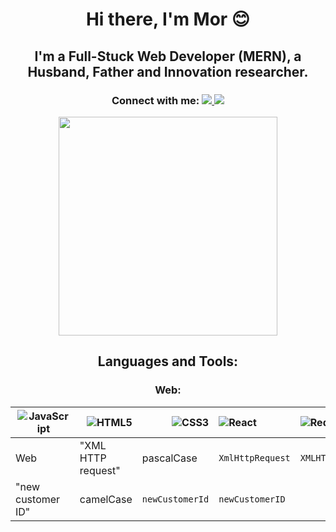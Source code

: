 <h1 align='center'> Hi there, I'm Mor 😊</h1>
<h2 align='center'> I'm a Full-Stuck Web Developer (MERN), a Husband, Father and Innovation researcher.</h2>
<h3 align='center'>Connect with me:  <a align='center' href="https://www.linkedin.com/in/mormben/">
    <img src="https://img.shields.io/badge/linkedin-%230077B5.svg?&style=for-the-badge&logo=linkedin&logoColor=white" />
    </a> <a align='center' href="https://www.facebook.com/mor.m.ben">
    <img src="https://img.shields.io/badge/Facebook-1877F2?style=for-the-badge&logo=facebook&logoColor=white" />
    </a></h3>
<p align='center'>
  <a href="#"><img src="https://github-readme-stats.vercel.app/api?username=morMBen&show_icons=true&count_private=true&theme=dark" width="350"></a>
</p>
<h2 align='center'> Languages and Tools: 
</h2>
<h3 align="center">Web:</h3>
<table>
    <thead>
      <tr>
     <th>
<img align="right" alt="JavaScript"  src="https://img.shields.io/badge/JavaScript-F7DF1E?style=for-the-badge&logo=javascript&logoColor=black" />
     </th>
     <th>
<img align="right" alt="HTML5"  src="https://img.shields.io/badge/HTML5-E34F26?style=for-the-badge&logo=html5&logoColor=white" />
     </th>
     <th>
<img align="right" alt="CSS3"  src="https://img.shields.io/badge/CSS3-1572B6?style=for-the-badge&logo=css3&logoColor=white" />
     </th>
     <th>
<img align="left"  alt="React"  src="https://img.shields.io/badge/React-20232A?style=for-the-badge&logo=react&logoColor=61DAFB" />
     </th>
     <th>
<img align="left"  alt="Redux"  src="https://img.shields.io/badge/Redux-593D88?style=for-the-badge&logo=redux&logoColor=white" />
     </th>
     <th>
<img align="left"  alt="Express"  src="https://img.shields.io/badge/Express.js-000000?style=for-the-badge&logo=express&logoColor=white" />
     </th>
      </tr>
    </thead>
    <tbody>
        <tr>
        <td>Web</td>
            <td>"XML HTTP request"</td>
            <td>pascalCase</td>
            <td><code>XmlHttpRequest</code></td>
            <td><code>XMLHTTPRequest</code></td>
        </tr>
        <tr>
            <td>"new customer ID"</td>
            <td>camelCase</td>
            <td><code>newCustomerId</code></td>
            <td><code>newCustomerID</code></td>
        </tr>
    </tbody>
  </table>


